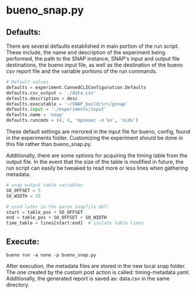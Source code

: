# bueno_snap.py

## Defaults:
There are several defaults established in main portion of the run script.
These include, the name and description of the experiment being performed,
the path to the SNAP instance, SNAP's input and output file destinations,
the bueno input file, as well as the destination of the bueno csv report file
and the variable portions of the run commands.

```Python
# Default values
defaults = experiment.CannedCLIConfiguration.Defaults
defaults.csv_output = './data.csv'
defaults.description = desc
defaults.executable = '~/SNAP_build/src/gsnap'
defaults.input = './experiments/input'
defaults.name = 'snap'
defaults.runcmds = (4, 4, 'mpiexec -n %n', 'nidx')
```

These default settings are mirrored in the input file for bueno, config,
found in the experiments folder. Customizing the experiment should be done in
this file rather than bueno_snap.py.

Additionally, there are some options for acquiring the timing table from the
output file. In the event that the size of the table is modified in future,
the run script can easily be tweaked to read more or less lines when
gathering metadata.

```Python
# snap output table variables
SO_OFFSET = 5
SO_WIDTH = 15

# used later in the parse_snapfile def:
start = table_pos + SO_OFFSET
end = table_pos + SO_OFFSET + SO_WIDTH
time_table = lines[start:end]  # isolate table lines
```

## Execute:
```Shell
bueno run -a none -p bueno_snap.py
```
After execution, the metadata files are stored in the new local snap folder.
The one created by the custom post action is called: timing-metadata.yaml.
Additionally, the generated report is saved as: data.csv in the same
directory.